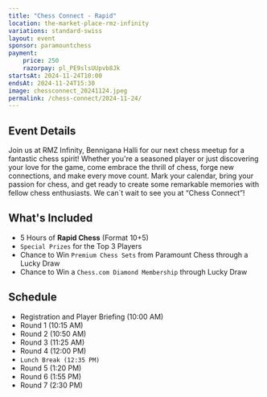 ```yaml
---
title: "Chess Connect - Rapid"
location: the-market-place-rmz-infinity
variations: standard-swiss
layout: event
sponsor: paramountchess
payment:
    price: 250
    razorpay: pl_PE9slsUUpvb8Jk
startsAt: 2024-11-24T10:00
endsAt: 2024-11-24T15:30
image: chessconnect_20241124.jpeg
permalink: /chess-connect/2024-11-24/
---
```

## Event Details

Join us at RMZ Infinity, Bennigana Halli for our next chess meetup for a
fantastic chess spirit! Whether you're a seasoned player or just discovering
your love for the game, come embrace the thrill of chess, forge new
connections, and make every move count. 
Mark your calendar, bring your passion for chess, and get ready to create some remarkable memories with fellow chess enthusiasts. We can`t wait to see you at “Chess Connect”!


## What's Included

* 5 Hours of **Rapid Chess** (Format 10+5)
* `Special Prizes` for the Top 3 Players
* Chance to Win `Premium Chess Sets` from Paramount Chess through a Lucky Draw
* Chance to Win a `Chess.com Diamond Membership` through Lucky Draw

## Schedule

- Registration and Player Briefing (10:00 AM)
- Round 1 (10:15 AM)
- Round 2 (10:50 AM)
- Round 3 (11:25 AM)
- Round 4 (12:00 PM)
- `Lunch Break (12:35 PM)`
- Round 5 (1:20 PM)
- Round 6 (1:55 PM)
- Round 7 (2:30 PM)
